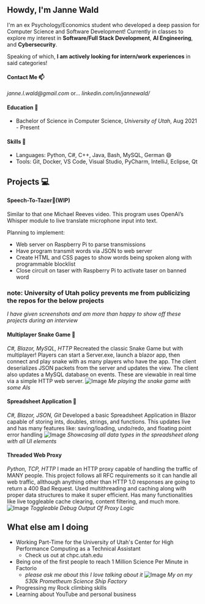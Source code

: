 ## Howdy, I'm Janne Wald
I'm an ex Psychology/Economics student who developed a deep passion for Computer Science and Software Development! 
Currently in classes to explore my interest in **Software/Full Stack Development**, **AI Engineering**, and **Cybersecurity**.   

Speaking of which, **I am actively looking for intern/work experiences** in said categories!
#### Contact Me 📫
_janne.l.wald@gmail.com_
or...
_linkedin.com/in/jannewald/_
#### Education 🏫
 - Bachelor of Science in Computer Science, _University of Utah_, Aug 2021 - Present
#### Skills 🔧
 - Languages: Python, C#, C++, Java, Bash, MySQL, German :smile:
 - Tools: Git, Docker, VS Code, Visual Studio, PyCharm, IntelliJ, Eclipse, Qt
## Projects 💻
#### Speech-To-Tazer🎤(WIP)
Similar to that one Michael Reeves video. This program uses OpenAI’s Whisper module to live translate microphone input into text.

Planning to implement:
 - Web server on Raspberry Pi to parse transmissions
 - Have program transmit words via JSON to web server
 - Create HTML and CSS pages to show words being spoken along with programmable blocklist
 - Close circuit on taser with Raspberry Pi to activate taser on banned word

### note: University of Utah policy prevents me from publicizing the repos for the below projects
_I have given screenshots and am more than happy to show off these projects during an interview_

#### Multiplayer Snake Game 🐍 
_C#, Blazor, MySQL, HTTP_
Recreated the classic Snake Game but with multiplayer! Players can start a Server.exe, launch a blazor app, then connect and play snake with as many players who have the app.
The client deserializes JSON packets from the server and updates the view. The client also updates a MySQL database on events. These are viewable in real time via a simple HTTP web server.
![Image](https://github.com/user-attachments/assets/30ce88a7-2c30-4cc5-8a9d-7921dabfa116)
_Me playing the snake game with some AIs_

#### Spreadsheet Application 📂
_C#, Blazor, JSON, Git_
Developed a basic Spreadsheet Application in Blazor capable of storing ints, doubles, strings, and functions. This updates live and has many features like: saving/loading, undo/redo, and floating point error handling
![Image](https://github.com/user-attachments/assets/fcb6187f-7ba5-4cbd-9bd2-c4ac780d0cf8)
_Showcasing all data types in the spreadsheet along with all UI elements_

#### Threaded Web Proxy
_Python, TCP, HTTP_
I made an HTTP proxy capable of handling the traffic of MANY people. This project follows all RFC requirements so it can handle all web traffic, allthough anything other than HTTP 1.0 responses are going to return a 400 Bad Request.
Used multithreading and caching along with proper data structures to make it super efficient.
Has many functionalities like live toggleable cache clearing, content filtering, and much more.
![Image](https://github.com/user-attachments/assets/e274af9b-c325-438f-9b4b-1f01f95a8a68)
_Toggleable Debug Output Of Proxy Logic_

## What else am I doing
 - Working Part-Time for the University of Utah's Center for High Performance Computing as a Technical Assistant
   - Check us out at chpc.utah.edu 
 - Being one of the first people to reach 1 Million Science Per Minute in Factorio
   - _please ask me about this I love talking about it_
![Image](https://github.com/user-attachments/assets/bec82da9-1492-4b2c-b023-4df59d3b361b)
_My on my 530k Prometheum Science Ship Factory_
 - Progressing my Rock climbing skills
 - Learning about YouTube and personal business
